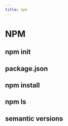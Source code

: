 ```yaml
---
title: npm
---
```


# NPM

## npm init

## package.json

## npm install

## npm ls

## semantic versions
